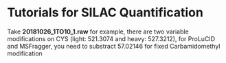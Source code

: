 # Tutorials for SILAC Quantification
Take **20181026_1TO10_1.raw** for example, there are two variable modifications on CYS (light: 521.3074 and heavy: 527.3212), for ProLuCID and MSFragger, you need to substract 57.02146 for fixed Carbamidomethyl modification

